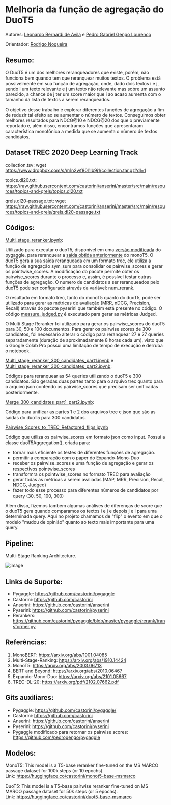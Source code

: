 # Melhoria da função de agregação do DuoT5

Autores: [Leonardo Bernardi de Avila](https://github.com/leobavila) e [Pedro Gabriel Gengo Lourenço](https://github.com/pedrogengo)

Orientador: [Rodrigo Nogueira](https://github.com/rodrigonogueira4)

## Resumo:

O DuoT5 é um dos melhores reranqueadores que existe, porém, não funciona bem quando tem que reranquear muitos textos. O problema está possivelmente em sua função de agregação, onde, dado dois textos i e j, sendo i um texto relevante e j um texto não relevante mas sobre um assunto parecido, a chance de j ter um score maior que i ao acaso aumenta com o tamanho da lista de textos a serem reranqueados.

O objetivo desse trabalho é explorar diferentes funções de agregação a fim de reduzir tal efeito ao se aumentar o número de textos. Conseguimos obter melhores resultados para NDCG@10 e NDCG@20 dos que o previamente reportado e, além disso, encontramos funções que apresentaram característica monotônica a medida que se aumenta o número de textos candidatos.

## Dataset TREC 2020 Deep Learning Track

collection.tsv:
wget https://www.dropbox.com/s/m1n2wf80l1lb9j1/collection.tar.gz?dl=1

topics.dl20.txt:
https://raw.githubusercontent.com/castorini/anserini/master/src/main/resources/topics-and-qrels/topics.dl20.txt

qrels.dl20-passage.txt:
wget https://raw.githubusercontent.com/castorini/anserini/master/src/main/resources/topics-and-qrels/qrels.dl20-passage.txt

## Códigos:

[Multi_stage_reranker.ipynb](https://github.com/leobavila/ia376e_projeto_final/blob/main/codes/Multi_stage_reranker.ipynb):

Utilizado para executar o duoT5, disponível em uma [versão modificada](https://github.com/pedrogengo/pygaggle) do pygaggle, para reranquear a [saída obtida anteriormente](https://github.com/leobavila/ia376e_projeto_final/blob/main/results/base.dl20.p.dTq.rm3.mono.trec) do monoT5. O duoT5 gera a sua saída reranqueada em um formato trec, ele utiliza a função de agregação sym_sum para consolidar os pairwise_scores e gerar os pointwise_scores. A modificação do pacote permite obter os pairwise_scores durante o processo e, assim, é possível testar outras funções de agregação. O numero de candidatos a ser reranqueados pelo duoT5 pode ser configurado através da variável: num_rerank.

O resultado em formato trec, tanto do monoT5 quanto do duoT5, pode ser utilizado para gerar as métricas de avaliação (MRR, nDCG, Precision, Recall) através do pacote pyserini que também está presente no código. O código [measure_judged.py](https://github.com/leobavila/ia376e_projeto_final/blob/main/codes/measure_judged.py) é executado para gerar as métricas Judged.

O Multi Stage Reranker foi utilizado para gerar os pairwise_scores do duoT5 para 30, 50 e 100 documentos. Para gerar os pairwise scores de 300 candidatos, foi necessário alterar o código para reranquear 27 e 27 queries separadamente (duração de aproximadamente 8 horas cada um), visto que o Google Colab Pro possui uma limitação de tempo de execução e derruba o notebook.

[Multi_stage_reranker_300_candidates_part1.ipynb](https://github.com/leobavila/ia376e_projeto_final/blob/main/codes/Multi_stage_reranker_300_candidates_part1.ipynb) e [Multi_stage_reranker_300_candidates_part2.ipynb](https://github.com/leobavila/ia376e_projeto_final/blob/main/codes/Multi_stage_reranker_300_candidates_part2.ipynb):

Códigos para reranquear as 54 queries utilizando o duoT5 e 300 candidatos. São geradas duas partes tanto para o arquivo trec quanto para o arquivo json contendo os pairwise_scores que precisam ser unificadas posteriormente.

[Merge_300_candidates_part1_part2.ipynb](https://github.com/leobavila/ia376e_projeto_final/blob/main/codes/Merge_300_candidates_part1_part2.ipynb):

Código para unificar as partes 1 e 2 dos arquivos trec e json que são as saídas do duoT5 para 300 candidatos.

[Pairwise_Scores_to_TREC_Refactored_flips.ipynb](https://github.com/leobavila/ia376e_projeto_final/blob/main/codes/Pairwise_Scores_to_TREC_Refactored_flips.ipynb)

Código que utiliza os pairwise_scores em formato json como input. Possui a classe duoT5Aggregation(), criada para:

* tornar mais eficiente os testes de diferentes funções de agregação.
* permitir a comparação com o paper do Expando-Mono-Duo
* receber os pairwise_scores e uma função de agregação e gerar os respectivos pointwise_scores
* transformra os pointwise_scores no formato TREC para avaliação
* gerar todas as métricas a serem avaliadas (MAP, MRR, Precision, Recall, NDCG, Judged)
* fazer todo esse processo para diferentes números de candidatos por query (30, 50, 100, 300)

Além disso, fizemos também algumas análises de diferenças de score que o duoT5 gera quando comparamos os textos i e j e depois j e i para uma determinada query. Aqui no projeto chamamos de "flip" o evento em que o modelo "mudou de opinião" quanto ao texto mais importante para uma query.

## Pipeline:
Multi-Stage Ranking Architecture.

![image](https://user-images.githubusercontent.com/35712949/139275242-e37844b2-a8ed-4257-93e6-080d567ba6c1.png)

## Links de Suporte:

* Pygaggle: https://github.com/castorini/pygaggle
* Castorini: https://github.com/castorini
* Anserini: https://github.com/castorini/anserini
* Pyserini: https://github.com/castorini/pyserini
* Rerankers: https://github.com/castorini/pygaggle/blob/master/pygaggle/rerank/transformer.py

## Referências:

1) MonoBERT: https://arxiv.org/abs/1901.04085
2) Multi-Stage-Ranking: https://arxiv.org/abs/1910.14424
3) MonoT5:  https://arxiv.org/abs/2003.06713
4) BERT and Beyond: https://arxiv.org/abs/2010.06467
5) Expando-Mono-Duo: https://arxiv.org/abs/2101.05667
6) TREC-DL-20: https://arxiv.org/pdf/2102.07662.pdf

## Gits auxiliares:

* Pygaggle: https://github.com/castorini/pygaggle/
* Castorini: https://github.com/castorini
* Anserini: https://github.com/castorini/anserini
* Pyserini: https://github.com/castorini/pyserini
* Pygaggle modificado para retornar os pairwise scores: https://github.com/pedrogengo/pygaggle

## Modelos:

MonoT5: This model is a T5-base reranker fine-tuned on the MS MARCO passage dataset for 100k steps (or 10 epochs).<br />
Link: https://huggingface.co/castorini/monot5-base-msmarco

DuoT5: This model is a T5-base pairwise reranker fine-tuned on MS MARCO passage dataset for 50k steps (or 5 epochs).<br />
Link: https://huggingface.co/castorini/duot5-base-msmarco






